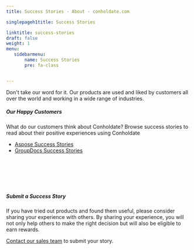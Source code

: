 ```yaml
---
title: Success Stories - About - conholdate.com

singlepageh1title: Success Stories

linktitle: success-stories
draft: false
weight: 1
menu:
   sidebarmenu: 
       name: Success Stories
       pre: fa-class


---
```



<div class="box1">
<p>Don't take our word for it. Our products are used and liked by customers all over the world and working in a wide range of industries.</p>
<h5>Our Happy Customers</h5>
<p>What do our customers think about Conholdate? Browse success stories to read about their positive experiences using Conholdate</p>
<ul><li><a href="https://company.aspose.com/customers/success-stories/" rel="alternate">Aspose Success Stories</a></li>
<li><a href="https://company.groupdocs.com/customers/success-stories/" rel="alternate">GroupDocs Success Stories</a></li>
</ul><div class="widget-news-customers"> </div>
<div class="widget-news-customers"> </div>
<div class="box1">
<h5> </h5>
<h5>Submit a Success Story</h5>
<p>If you have tried out products and found them useful, please consider sharing your experience with others. By sharing your experience, you will not only help others to make the right decision but will also be eligible to earn rewards.</p>
<p><a href="/contact" rel="alternate">Contact our sales team</a> to submit your story.</p>
</div>
</div>

